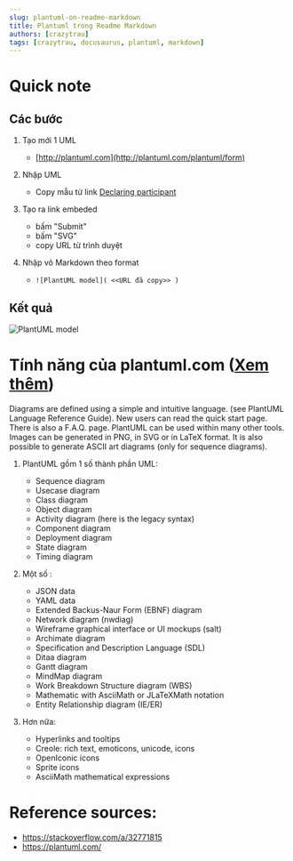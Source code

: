 ```yaml
---
slug: plantuml-on-readme-markdown
title: Plantuml trong Readme Markdown
authors: [crazytrau]
tags: [crazytrau, docusaurus, plantuml, markdown]
---
```

# Quick note
## Các bước
1. Tạo mới 1 UML 

    - [http://plantuml.com](http://plantuml.com/plantuml/form)

2. Nhập UML 
    - Copy mẫu từ link [Declaring participant](https://plantuml.com/sequence-diagram#5d2ed256d73a7298)

3. Tạo ra link embeded
    - bấm "Submit" 
    - bấm "SVG" 
    - copy URL từ trình duyệt

4. Nhập vô Markdown theo format

    - `![PlantUML model]( <<URL đã copy>> )`

## Kết quả
![PlantUML model](http://www.plantuml.com/plantuml/dsvg/JOyzJWCn44RxESLSW8By91852WIeGU824wyBIuudsECYjsVNNrQQAUodxrNlr4ogzMkcs_oda6vIZByTI-ClLP9WMXdtvXZwcIxQooJrlcplZk4t5BHOrSpBdHt3RoaMItRdSPzWvtSqYSb5Mbos3yVmUmgQSmoMj3G-EuO_q5-FFJBknp7yaUQ7drv72x_mhpA2tRx1leOwiuLv93gnWq2Rs_VOroPd3Z2knidZSAE4Jh5C_Ph_0G00)

# Tính năng của plantuml.com ([Xem thêm](https://plantuml.com/))
Diagrams are defined using a simple and intuitive language. (see PlantUML Language Reference Guide).
New users can read the quick start page. There is also a F.A.Q. page. PlantUML can be used within many other tools.
Images can be generated in PNG, in SVG or in LaTeX format. It is also possible to generate ASCII art diagrams (only for sequence diagrams).

1. PlantUML gồm 1 số thành phần UML:
	-	Sequence diagram
	-	Usecase diagram
	-	Class diagram
	-	Object diagram
	-	Activity diagram (here is the legacy syntax)
	-	Component diagram
	-	Deployment diagram
	-	State diagram
	-	Timing diagram

2. Một số :
	-	JSON data
	-	YAML data
	-	Extended Backus-Naur Form (EBNF) diagram
	-	Network diagram (nwdiag)
	-	Wireframe graphical interface or UI mockups (salt)
	-	Archimate diagram
	-	Specification and Description Language (SDL)
	-	Ditaa diagram
	-	Gantt diagram
	-	MindMap diagram
	-	Work Breakdown Structure diagram (WBS)
	-	Mathematic with AsciiMath or JLaTeXMath notation
	-	Entity Relationship diagram (IE/ER)

3. Hơn nữa:
    -   Hyperlinks and tooltips
    -   Creole: rich text, emoticons, unicode, icons
    -   OpenIconic icons
    -   Sprite icons
    -   AsciiMath mathematical expressions

# Reference sources:
- https://stackoverflow.com/a/32771815
- https://plantuml.com/